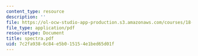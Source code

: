 ```yaml
---
content_type: resource
description: ''
file: https://ol-ocw-studio-app-production.s3.amazonaws.com/courses/18-996-random-matrix-theory-and-its-applications-spring-2004/7c2fa9386c84e5b015154e1bed65d01f_spectra.pdf
file_type: application/pdf
resourcetype: Document
title: spectra.pdf
uid: 7c2fa938-6c84-e5b0-1515-4e1bed65d01f
---
```

